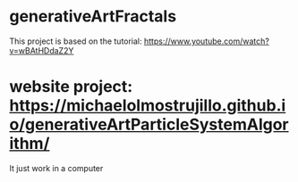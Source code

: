 # generativeArtFractals
This project is based on the tutorial: https://www.youtube.com/watch?v=wBAtHDdaZ2Y

# website project: https://michaelolmostrujillo.github.io/generativeArtParticleSystemAlgorithm/
 It just work in a computer


